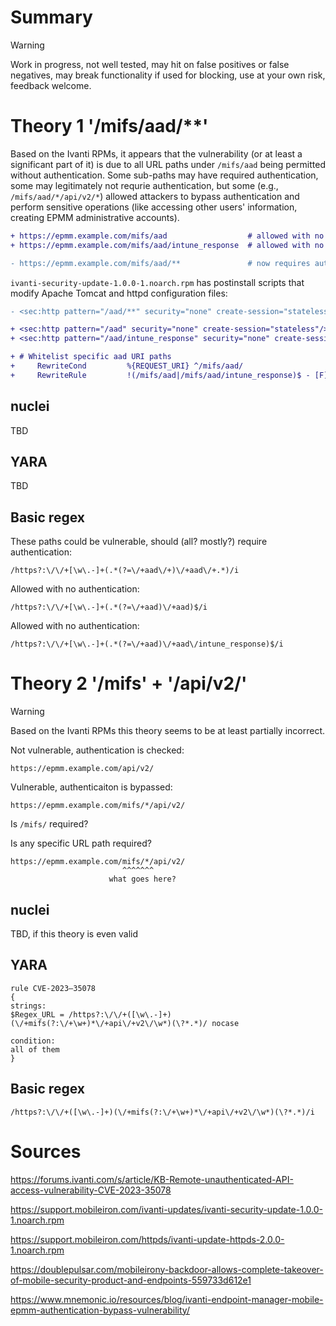# Summary
> [!Warning]
> Work in progress, not well tested, may hit on false positives or false negatives, may break functionality if used for blocking, use at your own risk, feedback welcome.

# Theory 1 '/mifs/aad/**'

Based on the Ivanti RPMs, it appears that the vulnerability (or at least a significant part of it) is due to all URL paths under `/mifs/aad` being permitted without authentication. Some sub-paths may have required authentication, some may legitimately not requrie authentication, but some (e.g., `/mifs/aad/*/api/v2/*`) allowed attackers to bypass authentication and perform sensitive operations (like accessing other users' information, creating EPMM administrative accounts).

```diff
+ https://epmm.example.com/mifs/aad                  # allowed with no auth
+ https://epmm.example.com/mifs/aad/intune_response  # allowed with no auth

- https://epmm.example.com/mifs/aad/**               # now requires auth, was previously vulnerable
```

`ivanti-security-update-1.0.0-1.noarch.rpm` has postinstall scripts that modify Apache Tomcat and httpd configuration files:

```diff
- <sec:http pattern="/aad/**" security="none" create-session="stateless"/>

+ <sec:http pattern="/aad" security="none" create-session="stateless"/>
+ <sec:http pattern="/aad/intune_response" security="none" create-session="stateless"/>
```

```diff
+ # Whitelist specific aad URI paths
+     RewriteCond         %{REQUEST_URI} ^/mifs/aad/
+     RewriteRule         !(/mifs/aad|/mifs/aad/intune_response)$ - [F]
```

## nuclei

TBD

## YARA

TBD

## Basic regex

These paths could be vulnerable, should (all? mostly?) require authentication:

`/https?:\/\/+[\w\.-]+(.*(?=\/+aad\/+)\/+aad\/+.*)/i`

Allowed with no authentication:

`/https?:\/\/+[\w\.-]+(.*(?=\/+aad)\/+aad)$/i`

Allowed with no authentication:

`/https?:\/\/+[\w\.-]+(.*(?=\/+aad)\/+aad\/intune_response)$/i`

# Theory 2 '/mifs' + '/api/v2/'

> [!WARNING]
> Based on the Ivanti RPMs this theory seems to be at least partially incorrect.

Not vulnerable, authentication is checked:

`https://epmm.example.com/api/v2/`

Vulnerable, authenticaiton is bypassed:

`https://epmm.example.com/mifs/*/api/v2/`

Is `/mifs/` required?

Is any specific URL path required?

```
https://epmm.example.com/mifs/*/api/v2/
                         ^^^^^^^
                      what goes here?
```

## nuclei

TBD, if this theory is even valid

## YARA

```
rule CVE-2023–35078
{
strings:
$Regex_URL = /https?:\/\/+([\w\.-]+)(\/+mifs(?:\/+\w+)*\/+api\/+v2\/\w*)(\?*.*)/ nocase

condition:
all of them 
}
```

## Basic regex
```
/https?:\/\/+([\w\.-]+)(\/+mifs(?:\/+\w+)*\/+api\/+v2\/\w*)(\?*.*)/i
```

# Sources

https://forums.ivanti.com/s/article/KB-Remote-unauthenticated-API-access-vulnerability-CVE-2023-35078

https://support.mobileiron.com/ivanti-updates/ivanti-security-update-1.0.0-1.noarch.rpm

https://support.mobileiron.com/httpds/ivanti-update-httpds-2.0.0-1.noarch.rpm

https://doublepulsar.com/mobileirony-backdoor-allows-complete-takeover-of-mobile-security-product-and-endpoints-559733d612e1

https://www.mnemonic.io/resources/blog/ivanti-endpoint-manager-mobile-epmm-authentication-bypass-vulnerability/
